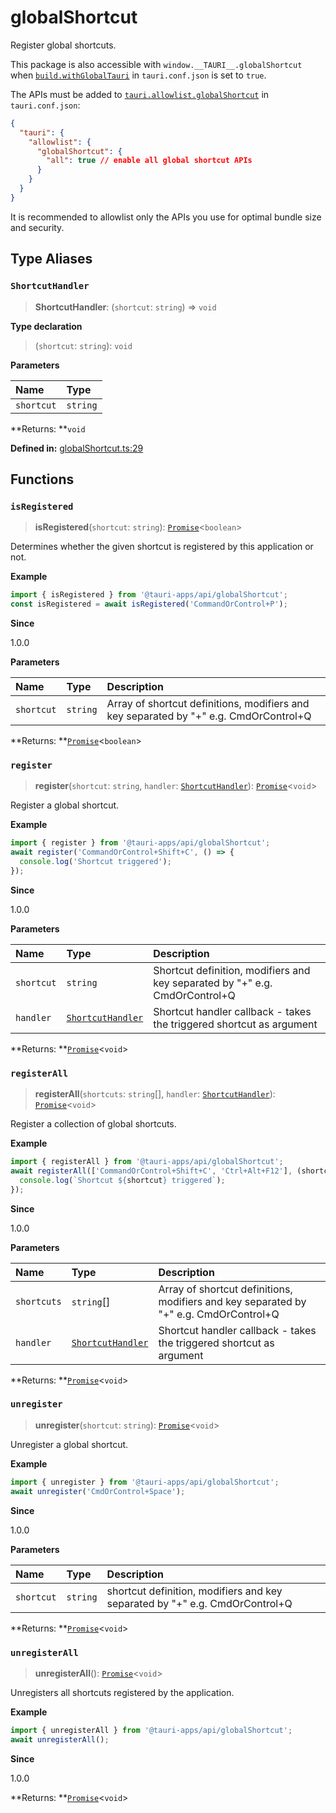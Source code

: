 # globalShortcut

Register global shortcuts.

This package is also accessible with `window.__TAURI__.globalShortcut` when [`build.withGlobalTauri`](https://tauri.app/v1/api/config/#buildconfig.withglobaltauri) in `tauri.conf.json` is set to `true`.

The APIs must be added to [`tauri.allowlist.globalShortcut`](https://tauri.app/v1/api/config/#allowlistconfig.globalshortcut) in `tauri.conf.json`:
```json
{
  "tauri": {
    "allowlist": {
      "globalShortcut": {
        "all": true // enable all global shortcut APIs
      }
    }
  }
}
```
It is recommended to allowlist only the APIs you use for optimal bundle size and security.

## Type Aliases

### `ShortcutHandler`

>  **ShortcutHandler**: (`shortcut`: `string`) => `void`

**Type declaration**

> (`shortcut`: `string`): `void`

**Parameters**

| Name | Type |
| :------ | :------ |
| `shortcut` | `string` |

**Returns: **`void`

**Defined in:** [globalShortcut.ts:29](https://github.com/tauri-apps/tauri/blob/ed9ac05/tooling/api/src/globalShortcut.ts#L29)

## Functions

### `isRegistered`

> **isRegistered**(`shortcut`: `string`): [`Promise`]( https://developer.mozilla.org/en-US/docs/Web/JavaScript/Reference/Global_Objects/Promise )<`boolean`\>

Determines whether the given shortcut is registered by this application or not.

**Example**

```typescript
import { isRegistered } from '@tauri-apps/api/globalShortcut';
const isRegistered = await isRegistered('CommandOrControl+P');
```

**Since**

1.0.0

**Parameters**

| Name | Type | Description |
| :------ | :------ | :------ |
| `shortcut` | `string` | Array of shortcut definitions, modifiers and key separated by "+" e.g. CmdOrControl+Q |

**Returns: **[`Promise`]( https://developer.mozilla.org/en-US/docs/Web/JavaScript/Reference/Global_Objects/Promise )<`boolean`\>

### `register`

> **register**(`shortcut`: `string`, `handler`: [`ShortcutHandler`](globalShortcut.md#shortcuthandler)): [`Promise`]( https://developer.mozilla.org/en-US/docs/Web/JavaScript/Reference/Global_Objects/Promise )<`void`\>

Register a global shortcut.

**Example**

```typescript
import { register } from '@tauri-apps/api/globalShortcut';
await register('CommandOrControl+Shift+C', () => {
  console.log('Shortcut triggered');
});
```

**Since**

1.0.0

**Parameters**

| Name | Type | Description |
| :------ | :------ | :------ |
| `shortcut` | `string` | Shortcut definition, modifiers and key separated by "+" e.g. CmdOrControl+Q |
| `handler` | [`ShortcutHandler`](globalShortcut.md#shortcuthandler) | Shortcut handler callback - takes the triggered shortcut as argument |

**Returns: **[`Promise`]( https://developer.mozilla.org/en-US/docs/Web/JavaScript/Reference/Global_Objects/Promise )<`void`\>

### `registerAll`

> **registerAll**(`shortcuts`: `string`[], `handler`: [`ShortcutHandler`](globalShortcut.md#shortcuthandler)): [`Promise`]( https://developer.mozilla.org/en-US/docs/Web/JavaScript/Reference/Global_Objects/Promise )<`void`\>

Register a collection of global shortcuts.

**Example**

```typescript
import { registerAll } from '@tauri-apps/api/globalShortcut';
await registerAll(['CommandOrControl+Shift+C', 'Ctrl+Alt+F12'], (shortcut) => {
  console.log(`Shortcut ${shortcut} triggered`);
});
```

**Since**

1.0.0

**Parameters**

| Name | Type | Description |
| :------ | :------ | :------ |
| `shortcuts` | `string`[] | Array of shortcut definitions, modifiers and key separated by "+" e.g. CmdOrControl+Q |
| `handler` | [`ShortcutHandler`](globalShortcut.md#shortcuthandler) | Shortcut handler callback - takes the triggered shortcut as argument |

**Returns: **[`Promise`]( https://developer.mozilla.org/en-US/docs/Web/JavaScript/Reference/Global_Objects/Promise )<`void`\>

### `unregister`

> **unregister**(`shortcut`: `string`): [`Promise`]( https://developer.mozilla.org/en-US/docs/Web/JavaScript/Reference/Global_Objects/Promise )<`void`\>

Unregister a global shortcut.

**Example**

```typescript
import { unregister } from '@tauri-apps/api/globalShortcut';
await unregister('CmdOrControl+Space');
```

**Since**

1.0.0

**Parameters**

| Name | Type | Description |
| :------ | :------ | :------ |
| `shortcut` | `string` | shortcut definition, modifiers and key separated by "+" e.g. CmdOrControl+Q |

**Returns: **[`Promise`]( https://developer.mozilla.org/en-US/docs/Web/JavaScript/Reference/Global_Objects/Promise )<`void`\>

### `unregisterAll`

> **unregisterAll**(): [`Promise`]( https://developer.mozilla.org/en-US/docs/Web/JavaScript/Reference/Global_Objects/Promise )<`void`\>

Unregisters all shortcuts registered by the application.

**Example**

```typescript
import { unregisterAll } from '@tauri-apps/api/globalShortcut';
await unregisterAll();
```

**Since**

1.0.0

**Returns: **[`Promise`]( https://developer.mozilla.org/en-US/docs/Web/JavaScript/Reference/Global_Objects/Promise )<`void`\>
